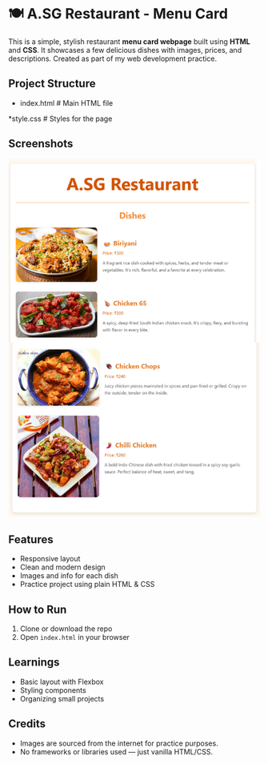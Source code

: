 # 🍽️ A.SG Restaurant - Menu Card

This is a simple, stylish restaurant **menu card webpage** built using **HTML** and **CSS**. It showcases a few delicious dishes with images, prices, and descriptions. Created as part of my web development practice.

##  Project Structure

* index.html # Main HTML file

*style.css # Styles for the page

##  Screenshots
![Menu Screenshot](./screenshot.png)

##  Features

- Responsive layout
- Clean and modern design
- Images and info for each dish
- Practice project using plain HTML & CSS

##  How to Run

1. Clone or download the repo
2. Open `index.html` in your browser

## Learnings

- Basic layout with Flexbox
- Styling components
- Organizing small projects

##  Credits

- Images are sourced from the internet for practice purposes.
- No frameworks or libraries used — just vanilla HTML/CSS.
